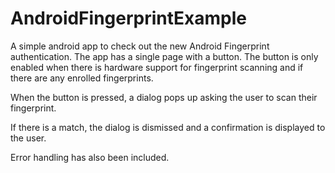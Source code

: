 # AndroidFingerprintExample
A simple android app to check out the new Android Fingerprint authentication.
The app has a single page with a button. The button is only enabled when there is hardware support for fingerprint scanning 
and if there are any enrolled fingerprints.

When the button is pressed, a dialog pops up asking the user to scan their fingerprint. 

If there is a match, the dialog is dismissed and a confirmation is displayed to the user.

Error handling has also been included.
